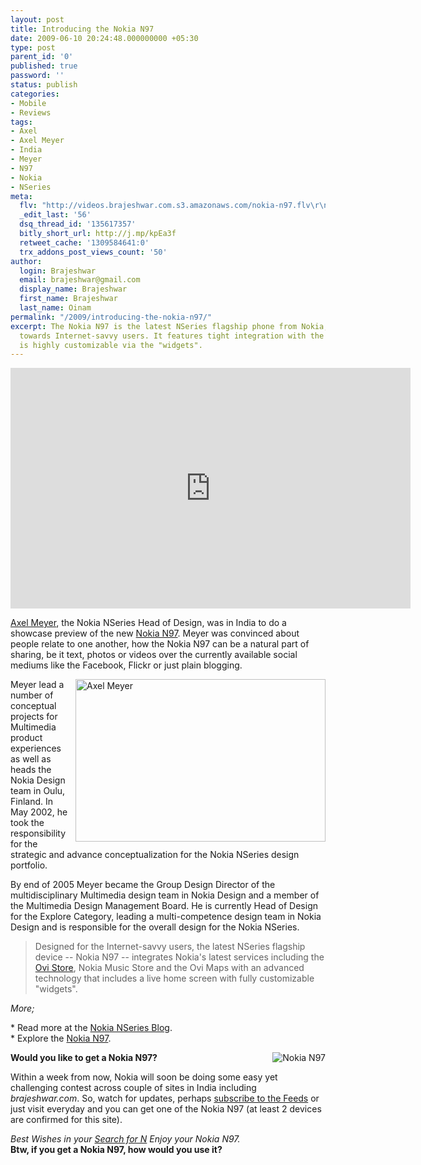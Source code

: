 ```yaml
---
layout: post
title: Introducing the Nokia N97
date: 2009-06-10 20:24:48.000000000 +05:30
type: post
parent_id: '0'
published: true
password: ''
status: publish
categories:
- Mobile
- Reviews
tags:
- Axel
- Axel Meyer
- India
- Meyer
- N97
- Nokia
- NSeries
meta:
  flv: "http://videos.brajeshwar.com.s3.amazonaws.com/nokia-n97.flv\r\nhttp://videos.brajeshwar.com.s3.amazonaws.com/nokia-n97.jpg"
  _edit_last: '56'
  dsq_thread_id: '135617357'
  bitly_short_url: http://j.mp/kpEa3f
  retweet_cache: '1309584641:0'
  trx_addons_post_views_count: '50'
author:
  login: Brajeshwar
  email: brajeshwar@gmail.com
  display_name: Brajeshwar
  first_name: Brajeshwar
  last_name: Oinam
permalink: "/2009/introducing-the-nokia-n97/"
excerpt: The Nokia N97 is the latest NSeries flagship phone from Nokia, which is geared
  towards Internet-savvy users. It features tight integration with the Ovi Store,
  is highly customizable via the "widgets".
---
```

<p><object width="640" height="385"><param name="movie" value="http://www.youtube.com/v/2O2Li74EYew&hl=en&fs=1&rel=0" /><param name="allowFullScreen" value="true" /><param name="allowscriptaccess" value="always" /><embed src="http://www.youtube.com/v/2O2Li74EYew&hl=en&fs=1&rel=0" type="application/x-shockwave-flash" allowscriptaccess="always" allowfullscreen="true" width="640" height="385"></embed></object></p>

<p><a href="http://www.linkedin.com/pub/axel-meyer/4/b6b/569">Axel Meyer</a>, the Nokia NSeries Head of Design, was in India to do a showcase preview of the new <a href="http://www.nokia.com/n97/">Nokia N97</a>. Meyer was convinced about people relate to one another, how the Nokia N97 can be a natural part of sharing, be it text, photos or videos over the currently available social mediums like the Facebook, Flickr or just plain blogging.</p>
<p><a href="http://www.flickr.com/photos/brajeshwar/sets/72157619533608258/"><img src="/static/2009/06/axel-meyer.jpg" alt="Axel Meyer" style="width: 400px; height: 260px; float: right; border: 0 none; margin: 0 0 0 10px;" /></a>Meyer lead a number of conceptual projects for Multimedia product experiences as well as heads the Nokia Design team in Oulu, Finland. In May 2002, he took the responsibility for the strategic and advance conceptualization for the Nokia NSeries design portfolio.</p>
<p>By end of 2005 Meyer became the Group Design Director of the multidisciplinary Multimedia design team in Nokia Design and a member of the Multimedia Design Management Board. He is currently Head of Design for the Explore Category, leading a multi-competence design team in Nokia Design and is responsible for the overall design for the Nokia NSeries.</p>
<blockquote><p>Designed for the Internet-savvy users, the latest NSeries flagship device -- Nokia N97 -- integrates Nokia's latest services including the <a href="http://store.ovi.com/">Ovi Store</a>, Nokia Music Store and the Ovi Maps with an advanced technology that includes a live home screen with fully customizable "widgets".</p></blockquote>
<p><em>More;</em></p>
<p>* Read more at the <a href="http://blogs.nokia.com/nseries/">Nokia NSeries Blog</a>.<br />
* Explore the <a href="http://www.nokia.com/n97/">Nokia N97</a>.</p>
<p><img src="/static/2009/06/nokia-n97-small.jpg" alt="Nokia N97" style="border: 0 none; float: right; margin: 0;" /><strong>Would you like to get a Nokia N97?</strong></p>
<p>Within a week from now, Nokia will soon be doing some easy yet challenging contest across couple of sites in India including <em>brajeshwar.com</em>. So, watch for updates, perhaps <a href="http://feeds2.feedburner.com/brajeshwar">subscribe to the Feeds</a> or just visit everyday and you can get one of the Nokia N97 (at least 2 devices are confirmed for this site).</p>
<p><em>Best Wishes in your <a href="/2009/nokia-search-for-n/">Search for N</a> Enjoy your Nokia N97.</em><br />
<strong>Btw, if you get a Nokia N97, how would you use it?</strong></p>
